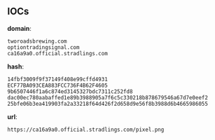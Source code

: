 
## IOCs

__domain__:

```text
tworoadsbrewing.com
optiontradingsignal.com
ca16a9a0.official.stradlings.com
```
__hash__:

```text
14fbf3009f9f37149f408e99cffd4931
ECF77BA093CEA883FCC736F4B62F4605
9b6507446f1a6c874ed3145327bdc7311c252fd8
dac00ec780aabaffed1e89b3988905a7f6c5c330218b878679546a67d7e0eef2
25bfe06b3ea419903fa2a33218f64d426f2d658d9e56f8b3988d6b4665986055
```
__url__:

```text
https://ca16a9a0.official.stradlings.com/pixel.png
```